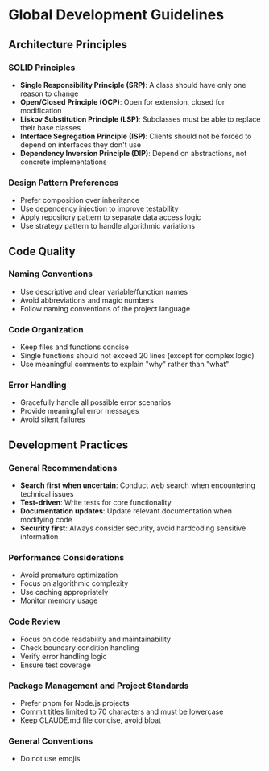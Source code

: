 # Global Development Guidelines

## Architecture Principles

### SOLID Principles
- **Single Responsibility Principle (SRP)**: A class should have only one reason to change
- **Open/Closed Principle (OCP)**: Open for extension, closed for modification
- **Liskov Substitution Principle (LSP)**: Subclasses must be able to replace their base classes
- **Interface Segregation Principle (ISP)**: Clients should not be forced to depend on interfaces they don't use
- **Dependency Inversion Principle (DIP)**: Depend on abstractions, not concrete implementations

### Design Pattern Preferences
- Prefer composition over inheritance
- Use dependency injection to improve testability
- Apply repository pattern to separate data access logic
- Use strategy pattern to handle algorithmic variations

## Code Quality

### Naming Conventions
- Use descriptive and clear variable/function names
- Avoid abbreviations and magic numbers
- Follow naming conventions of the project language

### Code Organization
- Keep files and functions concise
- Single functions should not exceed 20 lines (except for complex logic)
- Use meaningful comments to explain "why" rather than "what"

### Error Handling
- Gracefully handle all possible error scenarios
- Provide meaningful error messages
- Avoid silent failures

## Development Practices

### General Recommendations
- **Search first when uncertain**: Conduct web search when encountering technical issues
- **Test-driven**: Write tests for core functionality
- **Documentation updates**: Update relevant documentation when modifying code
- **Security first**: Always consider security, avoid hardcoding sensitive information

### Performance Considerations
- Avoid premature optimization
- Focus on algorithmic complexity
- Use caching appropriately
- Monitor memory usage

### Code Review
- Focus on code readability and maintainability
- Check boundary condition handling
- Verify error handling logic
- Ensure test coverage

### Package Management and Project Standards
- Prefer pnpm for Node.js projects
- Commit titles limited to 70 characters and must be lowercase
- Keep CLAUDE.md file concise, avoid bloat

### General Conventions
- Do not use emojis
